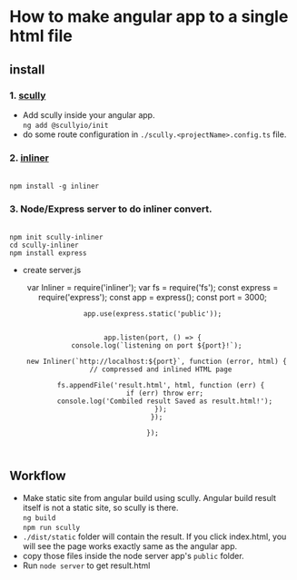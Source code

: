 # How to make angular app to a single html file

## install
### 1. [scully](https://scully.io/docs/getting-started/)
- Add scully inside your angular app.
<br/>`ng add @scullyio/init`
- do some route configuration in `./scully.<projectName>.config.ts` file.

### 2. [inliner](https://github.com/remy/inliner)
<br/>`npm install -g inliner`

### 3. Node/Express server to do inliner convert.
<br/>`npm init scully-inliner`
<br/>`cd scully-inliner`
<br/>`npm install express`

- create server.js<br/>

<html>
  <header>
    var Inliner = require('inliner');
    var fs = require('fs');
    const express = require('express');
    const app = express();
    const port = 3000;


    app.use(express.static('public'));


    app.listen(port, () => {
      console.log(`listening on port ${port}!`);

      new Inliner(`http://localhost:${port}`, function (error, html) {
        // compressed and inlined HTML page

        fs.appendFile('result.html', html, function (err) {
          if (err) throw err;
          console.log('Combiled result Saved as result.html!');
        });
      });

    });
  </header>
</html>

## Workflow
- Make static site from angular build using scully. Angular build result itself is not a static site, so scully is there.<br/>
`ng build`<br/>
`npm run scully`
- `./dist/static` folder will contain the result. If you click index.html, you will see the page works exactly same as the angular app.
- copy those files inside the node server app's `public` folder.
- Run `node server` to get result.html





